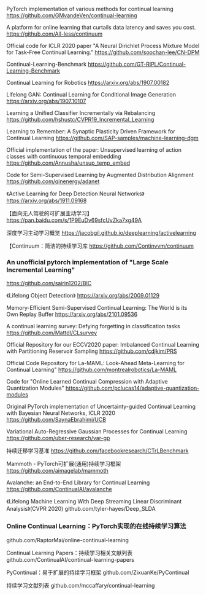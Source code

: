 PyTorch implementation of various methods for continual learning
https://github.com/GMvandeVen/continual-learning

A platform for online learning that curtails data latency and saves you cost.
https://github.com/All-less/continuum

Official code for ICLR 2020 paper "A Neural Dirichlet Process Mixture Model for Task-Free Continual Learning."
https://github.com/soochan-lee/CN-DPM

Continual-Learning-Benchmark
https://github.com/GT-RIPL/Continual-Learning-Benchmark

Continual Learning for Robotics
https://arxiv.org/abs/1907.00182

Lifelong GAN: Continual Learning for Conditional Image Generation
https://arxiv.org/abs/1907.10107

Learning a Unified Classifier Incrementally via Rebalancing
https://github.com/hshustc/CVPR19_Incremental_Learning

Learning to Remember: A Synaptic Plasticity Driven Framework for Continual Learning 
https://github.com/SAP-samples/machine-learning-dgm

Official implementation of the paper: Unsupervised learning of action classes with continuous temporal embedding
https://github.com/Annusha/unsup_temp_embed

Code for Semi-Supervised Learning by Augmented Distribution Alignment
https://github.com/qinenergy/adanet

《Active Learning for Deep Detection Neural Networks》
https://arxiv.org/abs/1911.09168

【面向无人驾驶的可扩展主动学习】
https://pan.baidu.com/s/1P9EuDv69sfcUvZka7xg49A

深度学习主动学习概览
https://jacobgil.github.io/deeplearning/activelearning

【Continuum：简洁的持续学习库
https://github.com/Continvvm/continuum

### An unofficial pytorch implementation of "Large Scale Incremental Learning"
https://github.com/sairin1202/BIC

《Lifelong Object Detection》
https://arxiv.org/abs/2009.01129

Memory-Efficient Semi-Supervised Continual Learning: The World is its Own Replay Buffer
https://arxiv.org/abs/2101.09536

A continual learning survey: Defying forgetting in classification tasks
https://github.com/Mattdl/CLsurvey

Official Repository for our ECCV2020 paper: Imbalanced Continual Learning with Partitioning Reservoir Sampling
https://github.com/cdjkim/PRS

Official Code Repository for La-MAML: Look-Ahead Meta-Learning for Continual Learning"
https://github.com/montrealrobotics/La-MAML

Code for "Online Learned Continual Compression with Adaptive Quantization Modules"
https://github.com/pclucas14/adaptive-quantization-modules

Original PyTorch implementation of Uncertainty-guided Continual Learning with Bayesian Neural Networks, ICLR 2020
https://github.com/SaynaEbrahimi/UCB

Variational Auto-Regressive Gaussian Processes for Continual Learning
https://github.com/uber-research/var-gp

持续迁移学习基准
https://github.com/facebookresearch/CTrLBenchmark

Mammoth - PyTorch可扩展(通用)持续学习框架 
https://github.com/aimagelab/mammoth

Avalanche: an End-to-End Library for Continual Learning
https://github.com/ContinualAI/avalanche

《Lifelong Machine Learning With Deep Streaming Linear Discriminant Analysis》(CVPR 2020) 
github.com/tyler-hayes/Deep_SLDA

### Online Continual Learning：PyTorch实现的在线持续学习算法
github.com/RaptorMai/online-continual-learning

Continual Learning Papers：持续学习相关文献列表
github.com/ContinualAI/continual-learning-papers

PyContinual：易于扩展的持续学习框架
github.com/ZixuanKe/PyContinual

持续学习文献列表
github.com/mccaffary/continual-learning